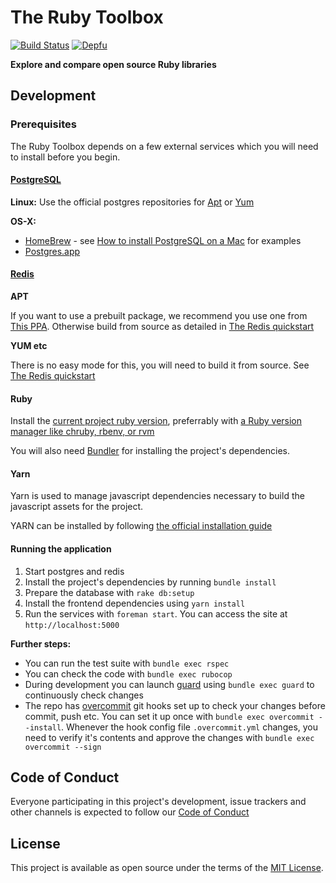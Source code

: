 # The Ruby Toolbox

[![Build Status](https://travis-ci.org/rubytoolbox/rubytoolbox.svg?branch=master)](https://travis-ci.org/rubytoolbox/rubytoolbox)
[![Depfu](https://badges.depfu.com/badges/84ab24dbd83e15c8dfd36144e10d14f2/overview.svg)](https://depfu.com/github/rubytoolbox/rubytoolbox)

**Explore and compare open source Ruby libraries**

## Development

### Prerequisites

The Ruby Toolbox depends on a few external services which you will need to install before you begin.

#### [PostgreSQL](https://www.postgresql.org/)

**Linux:** Use the official postgres repositories for [Apt](https://wiki.postgresql.org/wiki/Apt) or [Yum](https://yum.postgresql.org/)

**OS-X:**

* [HomeBrew](http://brewformulas.org/Postgresql) - see [How to install PostgreSQL on a Mac](https://www.moncefbelyamani.com/how-to-install-postgresql-on-a-mac-with-homebrew-and-lunchy/) for examples
* [Postgres.app](https://postgresapp.com/)

#### [Redis](https://redis.io/)

**APT**

If you want to use a prebuilt package, we recommend you use one from [This PPA](https://launchpad.net/%7Echris-lea/+archive/ubuntu/redis-server).
Otherwise build from source as detailed in [The Redis quickstart](https://redis.io/topics/quickstart)

**YUM etc**

There is no easy mode for this, you will need to build it from source.  See [The Redis quickstart](https://redis.io/topics/quickstart)

#### Ruby

Install the [current project ruby version](./.ruby-version), preferrably with
[a Ruby version manager like chruby, rbenv, or rvm](https://www.ruby-toolbox.com/categories/ruby_version_management)

You will also need [Bundler](http://bundler.io/) for installing the project's dependencies.

#### Yarn

Yarn is used to manage javascript dependencies necessary to build the javascript assets for the project.

YARN can be installed by following [the official installation guide](https://yarnpkg.com/lang/en/docs/install/)

#### Running the application

1. Start postgres and redis
1. Install the project's dependencies by running `bundle install`
1. Prepare the database with `rake db:setup`
1. Install the frontend dependencies using `yarn install`
1. Run the services with `foreman start`. You can access the site at `http://localhost:5000`

**Further steps:**

* You can run the test suite with `bundle exec rspec`
* You can check the code with `bundle exec rubocop`
* During development you can launch [guard](https://github.com/guard/guard) using `bundle exec guard` to continuously check changes
* The repo has [overcommit](https://github.com/brigade/overcommit) git hooks set up to check your changes before commit, push etc. You can set it up once with `bundle exec overcommit --install`. Whenever the hook config file `.overcommit.yml` changes, you need to verify it's contents and approve the changes with `bundle exec overcommit --sign`

## Code of Conduct

Everyone participating in this project's development, issue trackers and other channels is expected to follow our [Code of Conduct](./CODE_OF_CONDUCT.md)

## License

This project is available as open source under the terms of the [MIT License](http://opensource.org/licenses/MIT).
